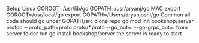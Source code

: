Setup
Linux
GOROOT=/usr/lib/go
GOPATH=/usr/aryanj/go
MAC export GOROOT=/usr/local/go
export GOPATH=/Users/aryanjoshi/go
Common
all code should go under GOPATH/src
clone repo
go mod init bookshop/server
protoc --proto_path=proto proto/*.proto --go_out=. --go-grpc_out=.
from server folder run
go install bookshop/server
the server is ready to start
